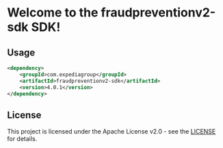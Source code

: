 # Welcome to the fraudpreventionv2-sdk SDK!

## Usage
```xml
<dependency>
    <groupId>com.expediagroup</groupId>
    <artifactId>fraudpreventionv2-sdk</artifactId>
    <version>4.0.1</version>
</dependency>
```

## License

This project is licensed under the Apache License v2.0 - see the [LICENSE](LICENSE) for details.
